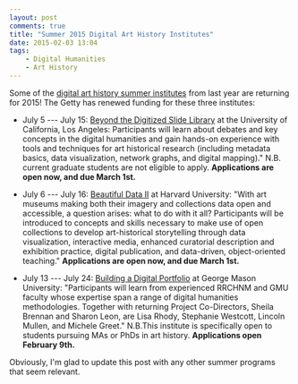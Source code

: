 ```yaml
---
layout: post
comments: true
title: "Summer 2015 Digital Art History Institutes"
date: 2015-02-03 13:04
tags:
    - Digital Humanities
    - Art History
---
```


Some of the [digital art history summer institutes][dah] from last year are returning for 2015!
The Getty has renewed funding for these three institutes:

- July 5 --- July 15: [Beyond the Digitized Slide Library](https://ucla-beyond-slide-library.github.io/DAH101/About.html) at the University of California, Los Angeles: Participants will learn about debates and key concepts in the digital humanities and gain hands-on experience with tools and techniques for art historical research (including metadata basics, data visualization, network graphs, and digital mapping)." N.B. current graduate students are not eligible to apply. **Applications are open now, and due March 1st.**

- July 6 --- July 16: [Beautiful Data II](http://beautifuldata.metalab.harvard.edu/) at Harvard University: "With art museums making both their imagery and collections data open and accessible, a question arises: what to do with it all? Participants will be introduced to concepts and skills necessary to make use of open collections to develop art-historical storytelling through data visualization, interactive media, enhanced curatorial description and exhibition practice, digital publication, and data-driven, object-oriented teaching." **Applications are open now, and due March 1st.**

- July 13 --- July 24: [Building a Digital Portfolio](http://arthistory2015.doingdh.org/) at George Mason University: "Participants will learn from experienced RRCHNM and GMU faculty whose expertise span a range of digital humanities methodologies. Together with returning Project Co-Directors, Sheila Brennan and Sharon Leon, are Lisa Rhody, Stephanie Westcott, Lincoln Mullen, and Michele Greet." N.B.This institute is specifically open to students pursuing MAs or PhDs in art history. **Applications open February 9th.**



Obviously, I'm glad to update this post with any other summer programs that seem relevant.

[dah]: /2014/01/21/summer-2014-digital-art-history-institutes.html
